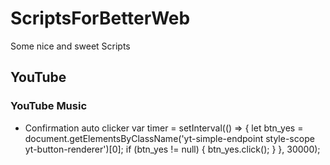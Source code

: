 # ScriptsForBetterWeb
Some nice and sweet Scripts


## YouTube

### YouTube Music 
- Confirmation auto clicker
  var timer = setInterval(() => { let btn_yes = document.getElementsByClassName('yt-simple-endpoint style-scope yt-button-renderer')[0]; if (btn_yes != null) { btn_yes.click(); } }, 30000); 
